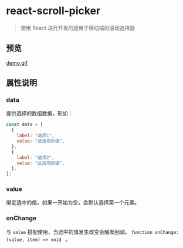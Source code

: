 # react-scroll-picker

> 使用 React 进行开发的适用于移动端的滚动选择器

## 预览

[demo.gif](./demo.gif)

## 属性说明

### data

提供选择的数组数据，形如：

```js
const data = [
  {
    label: "选项1",
    value: "此选项的值",
  },
  {
    label: "选项2",
    value: "此选项的值",
  },
];
```

### value

绑定选中的值，如果一开始为空，会默认选择第一个元素。

### onChange

与 `value` 搭配使用，当选中的值发生改变会触发回调。 `function onChange: (value, item) => void ` 。